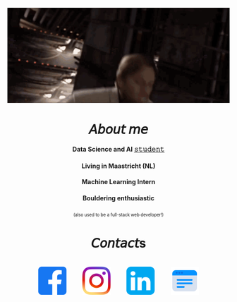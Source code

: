 <p align="center">
  <img src="assets/profile_intro.gif">
 </p>
 
<h1 align="center">𝘈𝘣𝘰𝘶𝘵 𝘮𝘦</h1>
             
<div align="center">
   <h4>Data Science and AI <a href="https://maastrichtuniversity.nl">𝚜𝚝𝚞𝚍𝚎𝚗𝚝</a></h4>
  <h4>Living in Maastricht (NL)</h4>
  <h4>Machine Learning Intern</h4>
  <h4>Bouldering enthusiastic</h4>
  <sup><sub>(also used to be a full-stack web developer!)</sub></sup>
</div>

<h1 align="center">𝘊𝘰𝘯𝘵𝘢𝘤𝘵s</h1>
<br>
<div align="center">
  <a href="https://www.facebook.com/caastOS/" target="_blank"><img src="assets/facebook.png" width="64" height="64"></a>
  <span>  </span>
  <a href="https://www.instagram.com/c.asto/" target="_blank"><img src="assets/instagram.png" width="64" height="64"></a>
  <span>  </span>
  <a href="https://www.linkedin.com/in/claudiocastorina2/" target="_blank"><img src="assets/linkedin.png" width="64" height="64"></a>
  <span>  </span>
  <a href="https://claudiocastorina.com" target="_blank"><img src="assets/portfolio.png" width="64" height="64"></a>
</div>

